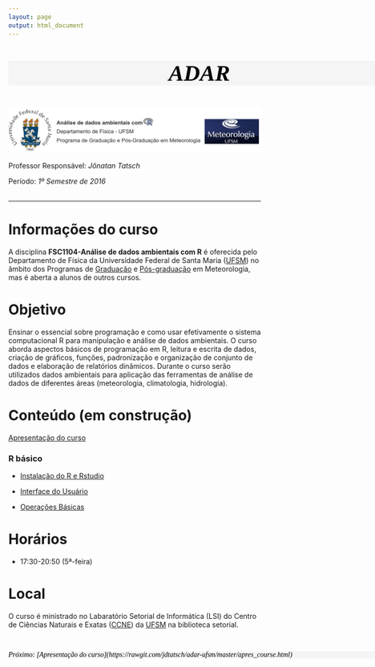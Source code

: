```yaml
---
layout: page
output: html_document
---
```


<p style="font-family: verdana; font-size: 45px; font-weight: bold; font-style: italic; background: whitesmoke; color: black; line-height: 50px;width: 900px;padding-left: 320px;">ADAR</p> 



<p align="center">
  <img src="figs/adar.png" alt="Resbmet"/>
</p>

Professor Responsável: *Jônatan Tatsch*

Período: *1º Semestre de 2016*
<br/> 
<br/>

- - -

# Informações do curso

A disciplina **FSC1104-Análise de dados ambientais com R** é oferecida pelo Departamento de Física da Universidade Federal de Santa Maria ([UFSM](http://site.ufsm.br/)) no âmbito dos Programas de [Graduação](http://w3.ufsm.br/meteorologia/) e [Pós-graduação](http://w3.ufsm.br/meteorologia/pos/index.php) em Meteorologia, mas é aberta a alunos de outros cursos.

# Objetivo

Ensinar o essencial sobre programação e como usar efetivamente o sistema computacional R para manipulação e análise de dados ambientais. O curso aborda aspectos básicos de programação em R, leitura e escrita de dados, criação de gráficos, funções, padronização e organização de conjunto de dados e elaboração de relatórios dinâmicos.
Durante o curso serão utilizados dados ambientais para aplicação das ferramentas de análise de dados de diferentes áreas (meteorologia, climatologia, hidrologia).

# Conteúdo (em construção)

[Apresentação do curso](https://rawgit.com/jdtatsch/adar-ufsm/master/apres_course.html)

### R básico

- [Instalação do R e Rstudio](https://rawgit.com/jdtatsch/adar-ufsm/master/1_Rinstall.html)

- [Interface do Usuário](https://rawgit.com/jdtatsch/adar-ufsm/master/2_InterfaceUsuario.html)

- [Operações Básicas](https://rawgit.com/jdtatsch/adar-ufsm/master/3_OperacoesBasicas.html)

# Horários

- 17:30-20:50 (5ª-feira)

# Local

O curso é ministrado no Labaratório Setorial de Informática (LSI) do Centro de Ciências Naturais e Exatas ([CCNE](http://w3.ufsm.br/ccne/)) da [UFSM](http://site.ufsm.br/) na biblioteca setorial. 

<br/> 


<p style="font-family: verdana; font-size: 14px; font-style: italic; background: whitesmoke; color: black; line-height: 14px;width: 900px;">Próximo: [Apresentação do curso](https://rawgit.com/jdtatsch/adar-ufsm/master/apres_course.html)</p> 




 
 
